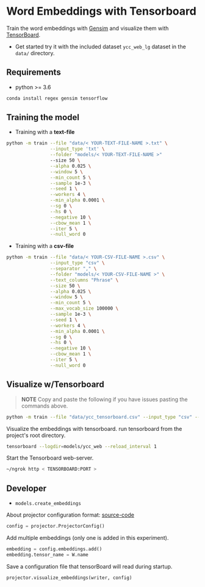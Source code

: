 # Word Embeddings with Tensorboard

Train the word embeddings with [Gensim](https://github.com/RaRe-Technologies/gensim) and visualize them with [TensorBoard](https://www.tensorflow.org/how_tos/embedding_viz/).

- Get started try it with the included dataset `ycc_web_lg` dataset in the `data/` directory.

## Requirements

- python >= 3.6

```bash
conda install regex gensim tensorflow
```

## Training the model

- Training with a **text-file**

```bash
python -m train --file "data/< YOUR-TEXT-FILE-NAME >.txt" \
                --input_type 'txt' \
                --folder "models/< YOUR-TEXT-FILE-NAME >"
                --size 50 \
                --alpha 0.025 \
                --window 5 \
                --min_count 5 \
                --sample 1e-3 \
                --seed 1 \
                --workers 4 \
                --min_alpha 0.0001 \
                --sg 0 \
                --hs 0 \
                --negative 10 \
                --cbow_mean 1 \
                --iter 5 \
                --null_word 0
```

- Training with a **csv-file**

```bash
python -m train --file "data/< YOUR-CSV-FILE-NAME >.csv" \
                --input_type "csv" \
                --separator "," \
                --folder "models/< YOUR-CSV-FILE-NAME >" \
                --text_columns "Phrase" \
                --size 50 \
                --alpha 0.025 \
                --window 5 \
                --min_count 5 \
                --max_vocab_size 100000 \
                --sample 1e-3 \
                --seed 1 \
                --workers 4 \
                --min_alpha 0.0001 \
                --sg 0 \
                --hs 0 \
                --negative 10 \
                --cbow_mean 1 \
                --iter 5 \
                --null_word 0
```

## Visualize w/Tensorboard

> **NOTE** Copy and paste the following if you have issues pasting the commands above.

```bash
python -m train --file "data/ycc_tensorboard.csv" --input_type "csv" --separator "," --folder "models/ycc_web" --text_columns "text" --size 50 --alpha 0.025 --window 5 --min_count 5
```

Visualize the embeddings with tensorboard. run tensorboard from the project's root directory.

```bash
tensorboard --logdir=models/ycc_web --reload_interval 1
```

Start the Tensorboard web-server.

```bash
~/ngrok http < TENSORBOARD:PORT >
```

## Developer

- `models.create_embeddings`

About projector configuration format:  [source-code](https://github.com/tensorflow/tensorboard/blob/master/tensorboard/plugins/projector/projector_config.proto)

```python
config = projector.ProjectorConfig()
```

Add multiple embeddings (only one is added in this experiment).

```python
embedding = config.embeddings.add()
embedding.tensor_name = W.name
```

Save a configuration file that tensorBoard will read during startup.

```python
projector.visualize_embeddings(writer, config)
```
